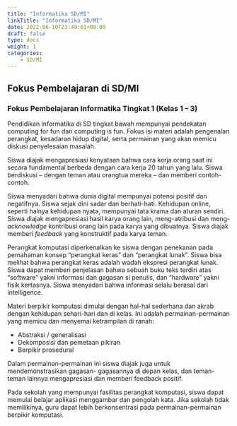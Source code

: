 ```yaml
---
title: "Informatika SD/MI"
linkTitle: "Informatika SD/MI"
date: 2022-06-10T23:49:01+09:00
draft: false
type: docs
weight: 1
categories:
    - SD/MI
---
```


## Fokus Pembelajaran di SD/MI
### Fokus Pembelajaran Informatika Tingkat 1 (Kelas 1 – 3)

Pendidikan informatika di SD tingkat bawah mempunyai pendekatan computing for fun dan computing is fun. Fokus isi materi adalah pengenalan perangkat, kesadaran hidup digital, serta permainan yang akan memicu diskusi penyelesaian masalah.

Siswa diajak mengapresiasi kenyataan bahwa cara kerja orang saat ini secara fundamental berbeda dengan cara kerja 20 tahun yang lalu. Siswa berdiskusi – dengan teman atau orangtua mereka – dan memberi contoh-contoh.

Siswa menyadari bahwa dunia digital mempunyai potensi positif dan negatifnya. Siswa sejak dini sadar dan berhati-hati. Kehidupan online, seperti halnya kehidupan nyata, mempunyai tata krama dan aturan sendiri. Siswa diajak mengapresiasi hasil karya orang lain, meng-atribusi dan meng-*acknowledge* kontribusi orang lain pada karya yang dibuatnya. Siswa diajak memberi *feedback* yang konstruktif pada karya teman.

Perangkat komputasi diperkenalkan ke siswa dengan penekanan pada pemahaman konsep “perangkat keras” dan “perangkat lunak”. Siswa bisa melihat bahwa perangkat keras adalah wadah ekspresi perangkat lunak. Siswa dapat memberi penjelasan bahwa sebuah buku teks terdiri atas “software” yakni informasi dan gagasan si penulis, dan “hardware” yakni fisik kertasnya. Siswa menyadari bahwa informasi selalu berasal dari intelligence.

Materi berpikir komputasi dimulai dengan hal-hal sederhana dan akrab dengan kehidupan sehari-hari dan di kelas. Ini adalah permainan-permainan yang memicu dan menyemai ketrampilan di ranah:
- Abstraksi / generalisasi
- Dekomposisi dan pemetaan pikiran
- Berpikir prosedural

Dalam permainan-permainan ini siswa diajak juga untuk mendemonstrasikan gagasan- gagasannya di depan kelas, dan teman-teman lainnya mengapresiasi dan memberi feedback positif.

Pada sekolah yang mempunyai fasilitas perangkat komputasi, siswa dapat memulai belajar aplikasi menggambar dan pengolah kata. Jika sekolah tidak memilikinya, guru dapat lebih berkonsentrasi pada permainan-permainan berpikir komputasi.